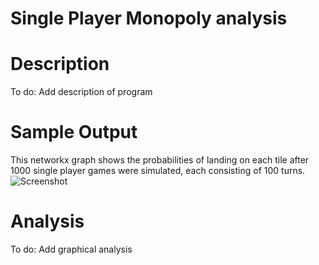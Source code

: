 # Single Player Monopoly analysis

# Description
To do: Add description of program
# Sample Output
This networkx graph shows the probabilities of landing on each tile after 1000 single player games were simulated, each consisting of 100 turns.
![Screenshot](../master/monopolyprobs.png)
# Analysis
To do: Add graphical analysis

